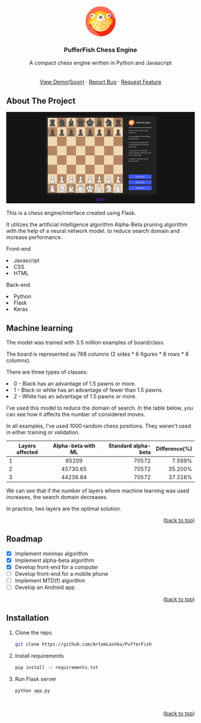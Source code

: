 <div align="center">
  <a href="https://github.com/othneildrew/Best-README-Template">
    <img src="static/img/puffer-fish.png" alt="Logo" 
    width="80" height="80" style="margin-top: 15px">
  </a>

  <h3 align="center">PufferFish Chess Engine</h3>

  <p align="center">
    A compact chess engine written in Python and Javascript
    <br />
    <br />
    <br />
    <a href="" style="">View Demo(Soon)</a>
    ·
    <a href="https://github.com/ArtemLashko/PufferFish/issues">Report Bug</a>
    ·
    <a href="https://github.com/ArtemLashko/PufferFish/issues">Request Feature</a>
  </p>
</div>

<!-- ABOUT THE PROJECT -->
## About The Project
<img src = "static/img/screenshot.jpg" style="max-width: 100%">
<p>This is a chess engine/interface created using Flask.</p>
<p>It utilizes the artificial intelligence algorithm Alpha-Beta pruning algorithm with the help of a neural network model.
to reduce search domain and increase performance.
</p>
<p>Front-end</p>
<li>Javascript</li>
<li>CSS</li>
<li>HTML</li>
<p>Back-end</p>
<li>Python</li>
<li>Flask</li>
<li>Keras</li>

<!-- Machine learning -->
## Machine learning

<p>The model was trained with 3.5 million examples of board/class.</p>
<p>The board is represented as 768 columns (2 sides * 6 figures * 8 rows * 8 columns).</p>
<p>There are three types of classes:</p>
<li> 0 - Black has an advantage of 1.5 pawns or more.</li>
<li> 1 - Black or white has an advantage of fewer than 1.5 pawns.</li>
<li> 2 - White has an advantage of 1.5 pawns or more.</li>
<p>I've used this model to reduce the domain of search. In the table below, you can see how 
it affects the number of considered moves.</p>
<p>In all examples, I've used 1000 random chess positions. They weren't used in either training or validation.</p>

| Layers affected | Alpha-beta with ML | Standard alpha-beta | Difference(%) |
|-----------------|:------------------:|--------------------:|--------------:|
| 1               |       65209        |               70572 |        7.599% |
| 2               |      45730.65      |               70572 |       35.200% |
| 3               |      44236.84      |               70572 |       37.316% |

<p>We can see that if the number of layers where machine learning was used increases, the search domain decreases.</p>
<p>In practice, two layers are the optimal solution.</p>
<p align="right">(<a href="#readme-top">back to top</a>)</p>

<!-- ROADMAP -->
## Roadmap

- [x] Implement minimax algorithm
- [x] Implement alpha-beta algorithm
- [x] Develop front-end for a computer
- [ ] Develop front-end for a mobile phone
- [ ] Implement MTD(f) algorithm
- [ ] Develop an Android app

<p align="right">(<a href="#readme-top">back to top</a>)</p>

<!-- Installation -->
## Installation
1. Clone the repo
   ```sh
   git clone https://github.com/ArtemLashko/PufferFish
   ```
2. Install requirements
   ```sh
   pip install -r requirements.txt
   ```
3. Run Flask server
    ```sh
   python app.py
   ```
<br>
<p align="right">(<a href="#readme-top">back to top</a>)</p>
<br>